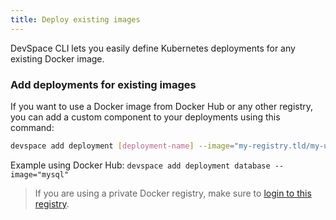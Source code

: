 ```yaml
---
title: Deploy existing images
---
```


DevSpace CLI lets you easily define Kubernetes deployments for any existing Docker image.

### Add deployments for existing images
If you want to use a Docker image from Docker Hub or any other registry, you can add a custom component to your deployments using this command:
```bash
devspace add deployment [deployment-name] --image="my-registry.tld/my-username/image"
```
Example using Docker Hub: `devspace add deployment database --image="mysql"`

> If you are using a private Docker registry, make sure to [login to this registry](/docs/image-building/authentication).
